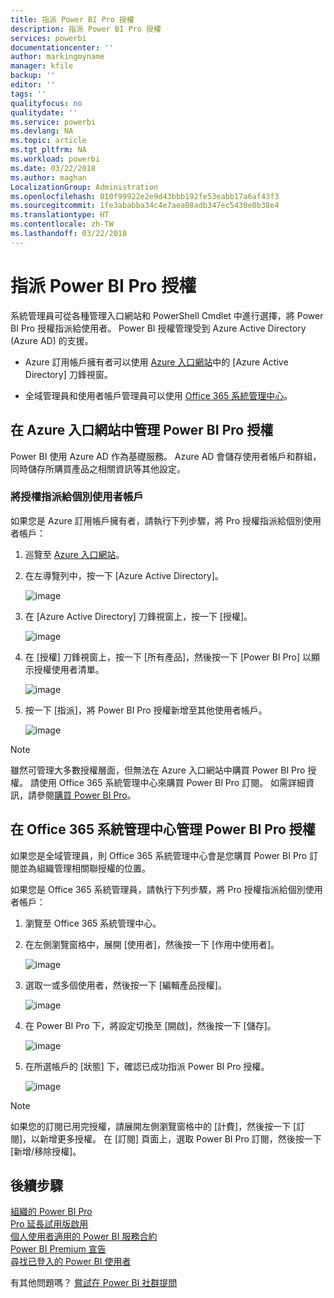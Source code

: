 ```yaml
---
title: 指派 Power BI Pro 授權
description: 指派 Power BI Pro 授權
services: powerbi
documentationcenter: ''
author: markingmyname
manager: kfile
backup: ''
editor: ''
tags: ''
qualityfocus: no
qualitydate: ''
ms.service: powerbi
ms.devlang: NA
ms.topic: article
ms.tgt_pltfrm: NA
ms.workload: powerbi
ms.date: 03/22/2018
ms.author: maghan
LocalizationGroup: Administration
ms.openlocfilehash: 010f99922e2e9d43bbb192fe53eabb17a6af43f3
ms.sourcegitcommit: 1fe3ababba34c4e7aea08adb347ec5430e0b38e4
ms.translationtype: HT
ms.contentlocale: zh-TW
ms.lasthandoff: 03/22/2018
---
```

# <a name="assigning-power-bi-pro-licenses"></a>指派 Power BI Pro 授權

系統管理員可從各種管理入口網站和 PowerShell Cmdlet 中進行選擇，將 Power BI Pro 授權指派給使用者。 Power BI 授權管理受到 Azure Active Directory (Azure AD) 的支援。

* Azure 訂用帳戶擁有者可以使用 [Azure 入口網站](https://ms.portal.azure.com/#@microsoft.onmicrosoft.com/dashboard/private/39bc3cf7-31a4-43f6-954c-f2d69ca2f0)中的 [Azure Active Directory] 刀鋒視窗。 

* 全域管理員和使用者帳戶管理員可以使用 [Office 365 系統管理中心](https://portal.office.com/AdminPortal/Home#/homepage)。

## <a name="managing-power-bi-pro-licenses-in-the-azure-portal"></a>在 Azure 入口網站中管理 Power BI Pro 授權

Power BI 使用 Azure AD 作為基礎服務。 Azure AD 會儲存使用者帳戶和群組，同時儲存所購買產品之相關資訊等其他設定。

### <a name="assigning-licenses-to-individual-user-accounts"></a>將授權指派給個別使用者帳戶

如果您是 Azure 訂用帳戶擁有者，請執行下列步驟，將 Pro 授權指派給個別使用者帳戶：

1. 巡覽至 [Azure 入口網站](https://ms.portal.azure.com/#@microsoft.onmicrosoft.com/dashboard/private/39bc3cf7-31a4-43f6-954c-f2d69ca2f0)。 

2. 在左導覽列中，按一下 [Azure Active Directory]。

    ![image](media/service-assigning-power-bi-pro-licenses/service-assigning-power-bi-pro-licenses-01.png)

3. 在 [Azure Active Directory] 刀鋒視窗上，按一下 [授權]。

    ![image](media/service-assigning-power-bi-pro-licenses/service-assigning-power-bi-pro-licenses-02.png)

4. 在 [授權] 刀鋒視窗上，按一下 [所有產品]，然後按一下 [Power BI Pro] 以顯示授權使用者清單。

    ![image](media/service-assigning-power-bi-pro-licenses/service-assigning-power-bi-pro-licenses-03.png)

5. 按一下 [指派]，將 Power BI Pro 授權新增至其他使用者帳戶。

    ![image](media/service-assigning-power-bi-pro-licenses/service-assigning-power-bi-pro-licenses-04.png)

> [!NOTE]
> 雖然可管理大多數授權層面，但無法在 Azure 入口網站中購買 Power BI Pro 授權。 請使用 Office 365 系統管理中心來購買 Power BI Pro 訂閱。 如需詳細資訊，請參閱[購買 Power BI Pro](https://docs.microsoft.com/en-us/power-bi/service-admin-purchasing-power-bi-pro)。
>

## <a name="managing-power-bi-pro-licenses-in-the-office-365-admin-center"></a>在 Office 365 系統管理中心管理 Power BI Pro 授權

如果您是全域管理員，則 Office 365 系統管理中心會是您購買 Power BI Pro 訂閱並為組織管理相關聯授權的位置。

如果您是 Office 365 系統管理員，請執行下列步驟，將 Pro 授權指派給個別使用者帳戶：

1. 瀏覽至 Office 365 系統管理中心。

2. 在左側瀏覽窗格中，展開 [使用者]，然後按一下 [作用中使用者]。

    ![image](media/service-assigning-power-bi-pro-licenses/service-assigning-power-bi-pro-licenses-05.png)

3. 選取一或多個使用者，然後按一下 [編輯產品授權]。

    ![image](media/service-assigning-power-bi-pro-licenses/service-assigning-power-bi-pro-licenses-06.png)

4. 在 Power BI Pro 下，將設定切換至 [開啟]，然後按一下 [儲存]。

    ![image](media/service-assigning-power-bi-pro-licenses/service-assigning-power-bi-pro-licenses-07.png)

5. 在所選帳戶的 [狀態] 下，確認已成功指派 Power BI Pro 授權。

    ![image](media/service-assigning-power-bi-pro-licenses/service-assigning-power-bi-pro-licenses-08.png)

> [!NOTE]
> 如果您的訂閱已用完授權，請展開左側瀏覽窗格中的 [計費]，然後按一下 [訂閱]，以新增更多授權。 在 [訂閱] 頁面上，選取 Power BI Pro 訂閱，然後按一下 [新增/移除授權]。
>

## <a name="next-steps"></a>後續步驟
[組織的 Power BI Pro](service-admin-power-bi-pro-in-your-organization.md)
</br>
[Pro 延長試用版啟用](service-extended-pro-trial.md)
</br>
[個人使用者適用的 Power BI 服務合約](https://powerbi.microsoft.com/terms-of-service/)
</br>
[Power BI Premium 宣告](https://aka.ms/pbipremium-announcement)
</br>
[尋找已登入的 Power BI 使用者](service-admin-access-usage.md)

有其他問題嗎？ [嘗試在 Power BI 社群提問](https://community.powerbi.com/)